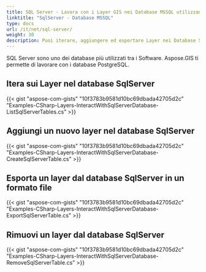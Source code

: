 ```yaml
---
title: SQL Server - Lavora con i Layer GIS nei Database MSSQL utilizzando C#
linktitle: "SqlServer - Database MSSQL"
type: docs
url: /it/net/sql-server/
weight: 30
description: Puoi iterare, aggiungere ed esportare Layer nei Database SQL Server utilizzando l'API della libreria GIS C#.
---
```


SQL Server sono uno dei database più utilizzati tra i Software. Aspose.GIS ti permette di lavorare con i database PostgreSQL.

## **Itera sui Layer nel database SqlServer**
{{< gist "aspose-com-gists" "10f3783b9581d10bc69dbada42705d2c" "Examples-CSharp-Layers-InteractWithSqlServerDatabase-ListSqlServerTables.cs" >}}
## **Aggiungi un nuovo layer nel database SqlServer**
{{< gist "aspose-com-gists" "10f3783b9581d10bc69dbada42705d2c" "Examples-CSharp-Layers-InteractWithSqlServerDatabase-CreateSqlServerTable.cs" >}}
## **Esporta un layer dal database SqlServer in un formato file**
{{< gist "aspose-com-gists" "10f3783b9581d10bc69dbada42705d2c" "Examples-CSharp-Layers-InteractWithSqlServerDatabase-ExportSqlServerTable.cs" >}}
## **Rimuovi un layer dal database SqlServer**
{{< gist "aspose-com-gists" "10f3783b9581d10bc69dbada42705d2c" "Examples-CSharp-Layers-InteractWithSqlServerDatabase-RemoveSqlServerTable.cs" >}}
